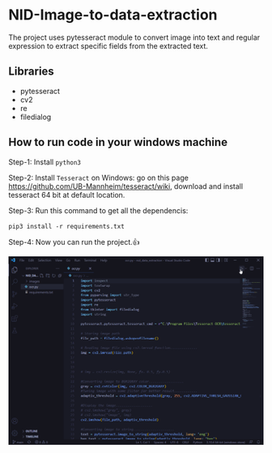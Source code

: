 # NID-Image-to-data-extraction
The project uses pytesseract module to convert image into text and regular expression to extract specific fields from the extracted text.

## Libraries
- pytesseract
- cv2
- re
- filedialog

## How to run code in your windows machine

Step-1: Install `python3` 

Step-2: Install `Tesseract` on Windows:
        go on this page https://github.com/UB-Mannheim/tesseract/wiki, download and install tesseract 64 bit at default location.
        
Step-3: Run this command to get all the dependencis:
```
pip3 install -r requirements.txt
```
Step-4: Now you can run the project.:+1:


![Farmers Market Finder Demo](demo/run.gif)
